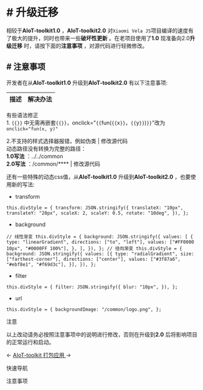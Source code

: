 <!-- 源地址: https://iot.mi.com/vela/quickapp/zh/tools/toolkit/update.html -->

# # 升级迁移

相较于**AIoT-toolkit1.0** ，**AIoT-toolkit2.0** 对`Xiaomi Vela JS`项目编译的速度有了极大的提升，同时也带来一些**破坏性更新** 。在老项目使用了**1.0** 现准备向2.0**升级迁移** 时，请按下面的**注意事项** ，对源代码进行轻微修改。

## # 注意事项

开发者在从**AIoT-toolkit1.0** 升级到**AIoT-toolkit2.0** 有以下注意事项:

描述 | 解决办法  
---|---  
有些语法修正   
1\. `{{}}` 中无需再嵌套`{{}}`，onclick="`{{`fun(`{{`x`}}`，`{{`y`}}`)`}}`"改为 `onclick="fun(x, y)"`   
  
2.不支持的样式选择器报错，例如伪类 | 修改源代码  
动态路径没有转换为完整的路径：  
**1.0写法** ：../../common   
**2.0写法** ：/common/**** | 修改源代码  
  
还有一些特殊的动态css值，从**AIoT-toolkit1.0** 升级到**AIoT-toolkit2.0** ，也要使用新的写法:

  * transform

``` this.divStyle = { transform: JSON.stringify({ translateX: "10px", translateY: "20px", scaleX: 2, scaleY: 0.5, rotate: "10deg", }), }; ```

  * background

``` // 线性渐变 this.divStyle = { background: JSON.stringify({ values: [ { type: "linearGradient", directions: ["to", "left"], values: ["#FF0000 10px", "#0000FF 100%"], }, ], }), }; // 径向渐变 this.divStyle = { background: JSON.stringify({ values: [{ type: "radialGradient", size: ["farthest-corner"], directions: ["center"], values: ["#3f87a6", "#ebf8e1", "#f69d3c"], }], }), }; ```

  * filter

``` this.divStyle = { filter: JSON.stringify({ blur: "10px", }), }; ```

  * url

``` this.divStyle = { backgroundImage: "/common/logo.png", }; ```

注意

以上改动请务必按照注意事项中的说明进行修改，否则在升级到**2.0** 后将影响项目的正常运行和启动。

← [ AIoT-toolkit ](</vela/quickapp/zh/tools/toolkit/start.html>) [ 打包应用 ](</vela/quickapp/zh/tools/release/start.html>) → 

快速导航

注意事项
